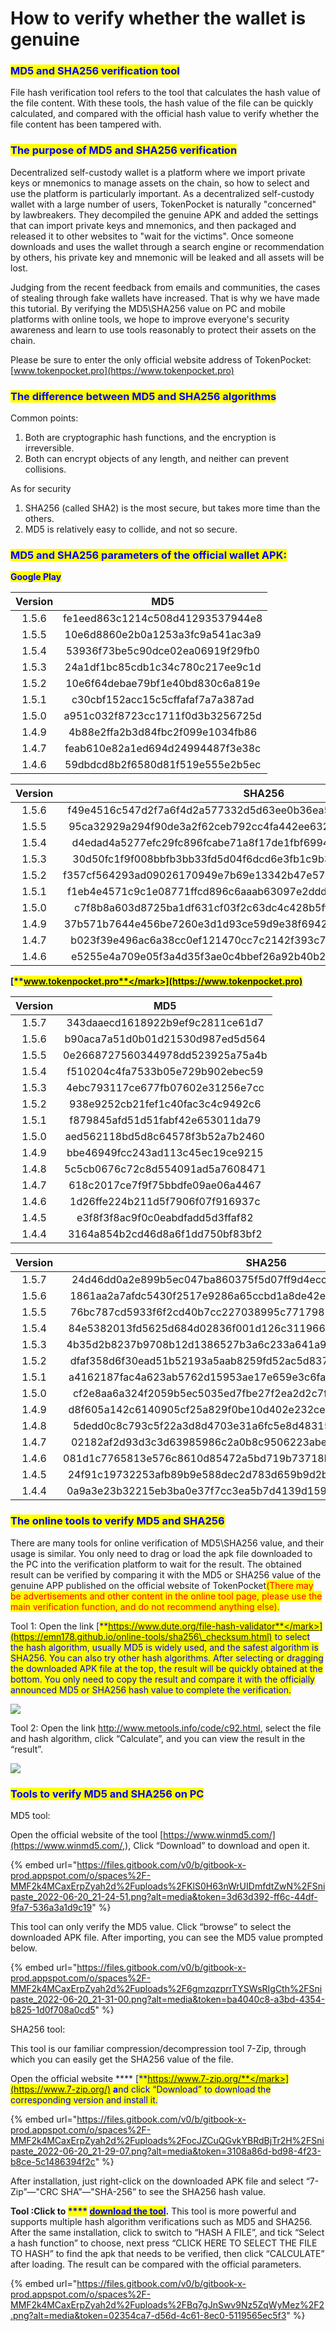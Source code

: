 # How to verify whether the wallet is genuine

### <mark style="color:blue;">**MD5 and SHA256 verification tool**</mark>

File hash verification tool refers to the tool that calculates the hash value of the file content. With these tools, the hash value of the file can be quickly calculated, and compared with the official hash value to verify whether the file content has been tampered with.

### <mark style="color:blue;">The purpose of MD5 and SHA256 verification</mark>

Decentralized self-custody wallet is a platform where we import private keys or mnemonics to manage assets on the chain, so how to select and use the platform is particularly important. As a decentralized self-custody wallet with a large number of users, TokenPocket is naturally "concerned" by lawbreakers. They decompiled the genuine APK and added the settings that can import private keys and mnemonics, and then packaged and released it to other websites to "wait for the victims". Once someone downloads and uses the wallet through a search engine or recommendation by others, his private key and mnemonic will be leaked and all assets will be lost.

Judging from the recent feedback from emails and communities, the cases of stealing through fake wallets have increased. That is why we have made this tutorial. By verifying the MD5\SHA256 value on PC and mobile platforms with online tools, we hope to improve everyone's security awareness and learn to use tools reasonably to protect their assets on the chain.

Please be sure to enter the only official website address of TokenPocket: [www.tokenpocket.pro](https://www.tokenpocket.pro)

### <mark style="color:blue;">The difference between MD5 and SHA256 algorithms</mark>

Common points:

1. Both are cryptographic hash functions, and the encryption is irreversible.
2. Both can encrypt objects of any length, and neither can prevent collisions.

As for security

1. SHA256 (called SHA2) is the most secure, but takes more time than the others.
2. MD5 is relatively easy to collide, and not so secure.

### <mark style="color:blue;">MD5 and SHA256 parameters of the official wallet APK:</mark>

<mark style="color:blue;">**Google Play**</mark>

| Version |                MD5               |
| :-----: | :------------------------------: |
|  1.5.6  | fe1eed863c1214c508d41293537944e8 |
|  1.5.5  | 10e6d8860e2b0a1253a3fc9a541ac3a9 |
|  1.5.4  | 53936f73be5c90dce02ea06919f29fb0 |
|  1.5.3  | 24a1df1bc85cdb1c34c780c217ee9c1d |
|  1.5.2  | 10e6f64debae79bf1e40bd830c6a819e |
|  1.5.1  | c30cbf152acc15c5cffafaf7a7a387ad |
|  1.5.0  | a951c032f8723cc1711f0d3b3256725d |
|  1.4.9  | 4b88e2ffa2b3d84fbc2f099e1034fb86 |
|  1.4.7  | feab610e82a1ed694d24994487f3e38c |
|  1.4.6  | 59dbdcd8b2f6580d81f519e555e2b5ec |

| Version |                              SHA256                              |
| :-----: | :--------------------------------------------------------------: |
|  1.5.6  | f49e4516c547d2f7a6f4d2a577332d5d63ee0b36ea5a73b7d813452d22b2ce5f |
|  1.5.5  | 95ca32929a294f90de3a2f62ceb792cc4fa442ee632e5df810a6d2bd8b44325d |
|  1.5.4  | d4edad4a5277efc29fc896fcabe71a8f17de1fbf69944e340b52a0709dab9695 |
|  1.5.3  | 30d50fc1f9f008bbfb3bb33fd5d04f6dcd6e3fb1c9b37ab5ec1815d6c9391bed |
|  1.5.2  | f357cf564293ad09026170949e7b69e13342b47e57880200b6575c0e596c4e99 |
|  1.5.1  | f1eb4e4571c9c1e08771ffcd896c6aaab63097e2ddda0d00232754d114dc9313 |
|  1.5.0  | c7f8b8a603d8725ba1df631cf03f2c63dc4c428b5ffe1f3ae3eec400bf3d121b |
|  1.4.9  | 37b571b7644e456be7260e3d1d93ce59d9e38f694215c85e29e4a1476b6bf634 |
|  1.4.7  | b023f39e496ac6a38cc0ef121470cc7c2142f393c75aea504bc8ab979285dffd |
|  1.4.6  | e5255e4a709e05f3a4d35f3ae0c4bbef26a92b40b2e719b55f4b46fe54d3c8f7 |

<mark style="color:blue;">****</mark>[<mark style="color:blue;">**www.tokenpocket.pro**</mark>](https://www.tokenpocket.pro)<mark style="color:blue;">****</mark>

| Version |                MD5               |
| :-----: | :------------------------------: |
|  1.5.7  | 343daaecd1618922b9ef9c2811ce61d7 |
|  1.5.6  | b90aca7a51d0b01d21530d987ed5d564 |
|  1.5.5  | 0e2668727560344978dd523925a75a4b |
|  1.5.4  | f510204c4fa7533b05e729b902ebec59 |
|  1.5.3  | 4ebc793117ce677fb07602e31256e7cc |
|  1.5.2  | 938e9252cb21fef1c40fac3c4c9492c6 |
|  1.5.1  | f879845afd51d51fabf42e653011da79 |
|  1.5.0  | aed562118bd5d8c64578f3b52a7b2460 |
|  1.4.9  | bbe46949fcc243ad113c45ec19ce9215 |
|  1.4.8  | 5c5cb0676c72c8d554091ad5a7608471 |
|  1.4.7  | 618c2017ce7f9f75bbdfe09ae06a4467 |
|  1.4.6  | 1d26ffe224b211d5f7906f07f916937c |
|  1.4.5  | e3f8f3f8ac9f0c0eabdfadd5d3ffaf82 |
|  1.4.4  | 3164a854b2cd46d8a6f1dd750bf83bf2 |

| Version |                              SHA256                              |
| :-----: | :--------------------------------------------------------------: |
|  1.5.7  | 24d46dd0a2e899b5ec047ba860375f5d07ff9d4ecc75e914d34f8a423d2af143 |
|  1.5.6  | 1861aa2a7afdc5430f2517e9286a65ccbd1a8de42e9d6596b687ae8aa4b43da3 |
|  1.5.5  | 76bc787cd5933f6f2cd40b7cc227038995c7717985ebaf9031fa61154b0f6360 |
|  1.5.4  | 84e5382013fd5625d684d02836f001d126c31196635e5b1630bc36710ef7afe7 |
|  1.5.3  | 4b35d2b8237b9708b12d1386527b3a6c233a641a989f7c63b9512cdc522af219 |
|  1.5.2  | dfaf358d6f30ead51b52193a5aab8259fd52ac5d8372b47a97951c799842b988 |
|  1.5.1  | a4162187fac4a623ab5762d15953ae17e659e3c6fa518615a70d8046d2f01355 |
|  1.5.0  | cf2e8aa6a324f2059b5ec5035ed7fbe27f2ea2d2c7f3792672a803900aa2e37c |
|  1.4.9  | d8f605a142c6140905cf25a829f0be10d402e232ce1717013553aaec443d6946 |
|  1.4.8  | 5dedd0c8c793c5f22a3d8d4703e31a6fc5e8d483159b31a1fe64265eefc1f7c3 |
|  1.4.7  | 02182af2d93d3c3d63985986c2a0b8c9506223abe15a59278caf67e84f2efece |
|  1.4.6  | 081d1c7765813e576c8610d85472a5bd719b73718bc288960a7d333e9e379439 |
|  1.4.5  | 24f91c19732253afb89b9e588dec2d783d659b9d2bc5bed1d1ba1bb27e06533c |
|  1.4.4  | 0a9a3e23b32215eb3ba0e37f7cc3ea5b7d4139d15930426664005291f57458c0 |

### <mark style="color:blue;">The online tools to verify MD5 and SHA256</mark>

There are many tools for online verification of MD5\SHA256 value, and their usage is similar. You only need to drag or load the apk file downloaded to the PC into the verification platform to wait for the result. The obtained result can be verified by comparing it with the MD5 or SHA256 value of the genuine APP published on the official website of TokenPocket<mark style="color:red;">(There may be advertisements and other content in the online tool page, please use the main verification function, and do not recommend anything else).</mark>

Tool 1: Open the link [<mark style="color:blue;">**https://www.dute.org/file-hash-validator**</mark>](https://emn178.github.io/online-tools/sha256\_checksum.html) to select the hash algorithm, usually MD5 is widely used, and the safest algorithm is SHA256. You can also try other hash algorithms. After selecting or dragging the downloaded APK file at the top, the result will be quickly obtained at the bottom. You only need to copy the result and compare it with the officially announced MD5 or SHA256 hash value to complete the verification.

![](../../.gitbook/assets/在线英文1.png)

Tool 2: Open the link http://www.metools.info/code/c92.html, select the file and hash algorithm, click “Calculate”, and you can view the result in the “result”.

![](../../.gitbook/assets/在线英文2.png)

### <mark style="color:blue;">**Tools to verify MD5 and SHA256 on PC**</mark>

MD5 tool:&#x20;

Open the official website of the tool [https://www.winmd5.com/](https://www.winmd5.com/,), Click “Download” to download and open it.&#x20;

{% embed url="https://files.gitbook.com/v0/b/gitbook-x-prod.appspot.com/o/spaces%2F-MMF2k4MCaxErpZyah2d%2Fuploads%2FKlS0H63nWrUIDmfdtZwN%2FSnipaste_2022-06-20_21-24-51.png?alt=media&token=3d63d392-ff6c-44df-9fa7-536a3a1d9c19" %}

This tool can only verify the MD5 value. Click “browse” to select the downloaded APK file. After importing, you can see the MD5 value prompted below.

{% embed url="https://files.gitbook.com/v0/b/gitbook-x-prod.appspot.com/o/spaces%2F-MMF2k4MCaxErpZyah2d%2Fuploads%2F6gmzqzprrTYSWsRIgCth%2FSnipaste_2022-06-20_21-31-00.png?alt=media&token=ba4040c8-a3bd-4354-b825-1d0f708a0cd5" %}

SHA256 tool:&#x20;

This tool is our familiar compression/decompression tool 7-Zip, through which you can easily get the SHA256 value of the file.

Open the official website **** [<mark style="color:blue;">**https://www.7-zip.org/**</mark>](https://www.7-zip.org/) **a**nd click “Download” to download the corresponding version and install it.

{% embed url="https://files.gitbook.com/v0/b/gitbook-x-prod.appspot.com/o/spaces%2F-MMF2k4MCaxErpZyah2d%2Fuploads%2FocJZCuQGvkYBRdBjTr2H%2FSnipaste_2022-06-20_21-29-07.png?alt=media&token=3108a86d-bd98-4f23-b8ce-5c1486394f2c" %}

After installation, just right-click on the downloaded APK file and select “7-Zip”—"CRC SHA”—"SHA-256” to see the SHA256 hash value.

**Tool :**Click to <mark style="color:blue;">****</mark> [<mark style="color:blue;">**download the tool**</mark>](https://cr5.198254.com/com.hobbyone.hashdroid.apk)**.** This tool is more powerful and supports multiple hash algorithm verifications such as MD5 and SHA256. After the same installation, click to switch to “HASH A FILE”, and tick “Select a hash function” to choose, next press “CLICK HERE TO SELECT THE FILE TO HASH” to find the apk that needs to be verified, then click “CALCULATE” after loading. The result can be compared with the official parameters.

{% embed url="https://files.gitbook.com/v0/b/gitbook-x-prod.appspot.com/o/spaces%2F-MMF2k4MCaxErpZyah2d%2Fuploads%2FBq7gJnSwv9Nz5ZqWyMez%2F2.png?alt=media&token=02354ca7-d56d-4c61-8ec0-5119565ec5f3" %}
